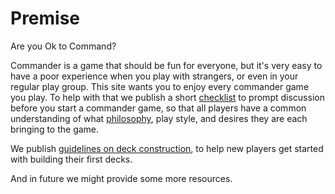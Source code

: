 Premise
====

Are you Ok to Command?

Commander is a game that should be fun for everyone, but it's very easy to
have a poor experience when you play with strangers, or even in your regular
play group.  This site wants you to enjoy every commander game you play. To
help with that we publish a short [checklist](checklist.md) to prompt discussion
before you start a commander game, so that all players have a common
understanding of what [philosophy](format/philosophy.md), play style, and
desires they are each bringing to the game.

We publish [guidelines on deck construction](opinion/guidelines.md), to help
new players get started with building their first decks.

And in future we might provide some more resources.
